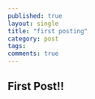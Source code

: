 ```yaml
---
published: true
layout: single
title: "first posting"
category: post
tags:
comments: true
---
```

## First Post!!
